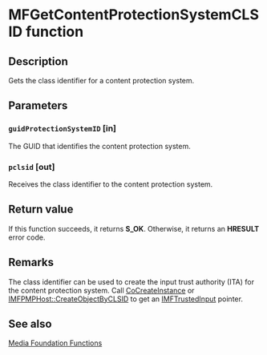 # MFGetContentProtectionSystemCLSID function

## Description

Gets the class identifier for a content protection system.

## Parameters

### `guidProtectionSystemID` [in]

The GUID that identifies the content protection system.

### `pclsid` [out]

Receives the class identifier to the content protection system.

## Return value

If this function succeeds, it returns **S_OK**. Otherwise, it returns an **HRESULT** error code.

## Remarks

The class identifier can be used to create the input trust authority (ITA) for the content protection system. Call [CoCreateInstance](https://learn.microsoft.com/windows/desktop/api/combaseapi/nf-combaseapi-cocreateinstance) or [IMFPMPHost::CreateObjectByCLSID](https://learn.microsoft.com/windows/desktop/api/mfidl/nf-mfidl-imfpmphost-createobjectbyclsid) to get an [IMFTrustedInput](https://learn.microsoft.com/windows/desktop/api/mfidl/nn-mfidl-imftrustedinput) pointer.

## See also

[Media Foundation Functions](https://learn.microsoft.com/windows/desktop/medfound/media-foundation-functions)